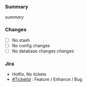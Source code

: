 ### Summary
_summary_

### Changes
- [ ] No stash
- [ ] No config changes
- [ ] No database changes 
    _changes_

### Jira
- Hotfix, No tickets
- [#TicketId](https://hihichi.atlassian.net/browse/ECM-id) : Feature / Enhance / Bug
